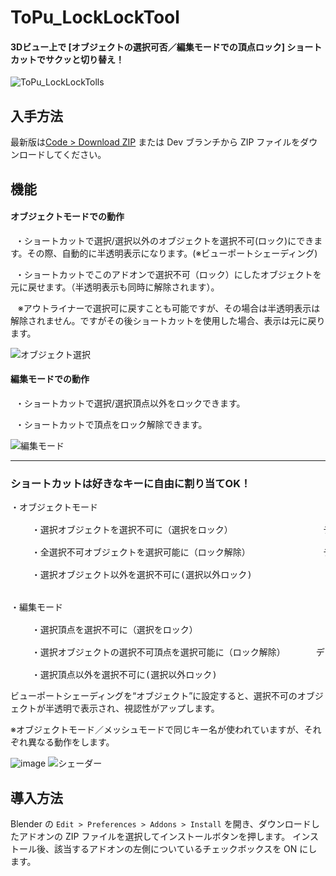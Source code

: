 # ToPu_LockLockTool
#### 3Dビュー上で [オブジェクトの選択可否／編集モードでの頂点ロック] ショートカットでサクッと切り替え！

![ToPu_LockLockTolls](https://github.com/user-attachments/assets/f2cf00fb-0a98-47d0-853e-2c7bb2946127)

## 入手方法
最新版は[Code > Download ZIP](https://github.com/http4211/ToPu_LockLockTool/releases) または Dev ブランチから ZIP ファイルをダウンロードしてください。

## 機能
#### オブジェクトモードでの動作

<p>&nbsp;&nbsp;・ショートカットで選択/選択以外のオブジェクトを選択不可(ロック)にできます。その際、自動的に半透明表示になります。(※ビューポートシェーディング)</p>
<p>&nbsp;&nbsp;・ショートカットでこのアドオンで選択不可（ロック）にしたオブジェクトを元に戻せます。（半透明表示も同時に解除されます）。</p> 
<p>&nbsp;&nbsp; ※アウトライナーで選択可に戻すことも可能ですが、その場合は半透明表示は解除されません。ですがその後ショートカットを使用した場合、表示は元に戻ります。</p>


![オブジェクト選択](https://github.com/user-attachments/assets/23215f96-ad19-4697-aca5-c4b061597e07)



#### 編集モードでの動作

<p>&nbsp;&nbsp;・ショートカットで選択/選択頂点以外をロックできます。</p>
<p>&nbsp;&nbsp;・ショートカットで頂点をロック解除できます。</p>

![編集モード](https://github.com/user-attachments/assets/177bf33d-1b38-4245-8974-1c8825148699)


---

### ショートカットは好きなキーに自由に割り当てOK！
<pre>・オブジェクトモード</font>
  
    ・選択オブジェクトを選択不可に（選択をロック）　　　　　　        デフォルトキー:　    4
  
    ・全選択不可オブジェクトを選択可能に（ロック解除）　　　　        デフォルトキー:  alt+4
 
    ・選択オブジェクト以外を選択不可に(選択以外ロック)               デフォルトキー: ctrl+4


・編集モード
  
    ・選択頂点を選択不可に（選択をロック）　　　　　　               デフォルトキー:　    4
 
    ・選択オブジェクトの選択不可頂点を選択可能に（ロック解除）　　　　デフォルトキー:  alt+4
 
    ・選択頂点以外を選択不可に(選択以外ロック)                      デフォルトキー: ctrl+4</pre>


ビューポートシェーディングを“オブジェクト”に設定すると、選択不可のオブジェクトが半透明で表示され、視認性がアップします。

※オブジェクトモード／メッシュモードで同じキー名が使われていますが、それぞれ異なる動作をします。





![image](https://github.com/user-attachments/assets/1a7d50ac-26a1-4e69-8c85-0a51b2a867ff)
![シェーダー](https://github.com/user-attachments/assets/3f1865eb-885e-4da3-8022-4883821b883a)


## 導入方法
Blender の `Edit > Preferences > Addons > Install` を開き、ダウンロードしたアドオンの ZIP ファイルを選択してインストールボタンを押します。 インストール後、該当するアドオンの左側についているチェックボックスを ON にします。

